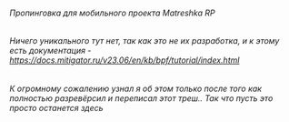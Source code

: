 ###### Пропинговка для мобильного проекта Matreshka RP
###### Ничего уникального тут нет, так как это не их разработка, и к этому есть документация - https://docs.mitigator.ru/v23.06/en/kb/bpf/tutorial/index.html
###### К огромному сожалению узнал я об этом только после того как полностью разревёрсил и переписал этот треш.. Так что пусть это просто останется здесь
